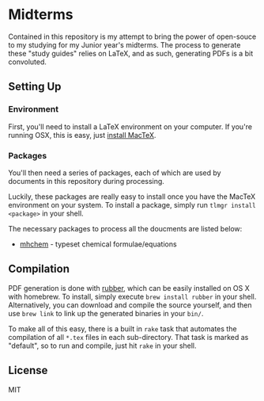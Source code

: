 # Midterms

Contained in this repository is my attempt to bring the power of open-souce to
my studying for my Junior year's midterms.  The process to generate these "study
guides" relies on LaTeX, and as such, generating PDFs is a bit convoluted.

## Setting Up

### Environment

First, you'll need to install a LaTeX environment on your computer.  If you're
running OSX, this is easy, just [install MacTeX](https://tug.org/mactex/).

### Packages

You'll then need a series of packages, each of which are used by documents in
this repository during processing.

Luckily, these packages are really easy to install once you have the MacTeX
environment on your system.  To install a package, simply run `tlmgr install
<package>` in your shell.

The necessary packages to process all the doucments are listed below:

- [mhchem](http://www.ctan.org/pkg/mhchem) - typeset chemical formulae/equations

## Compilation

PDF generation is done with [rubber](https://launchpad.net/rubber/), which can
be easily installed on OS X with homebrew.  To install, simply execute `brew
install rubber` in your shell.  Alternatively, you can download and compile the
source yourself, and then use `brew link` to link up the generated binaries in
your `bin/`.

To make all of this easy, there is a built in `rake` task that automates the
compilation of all `*.tex` files in each sub-directory.  That task is marked as
"default", so to run and compile, just hit `rake` in your shell.

## License

MIT
